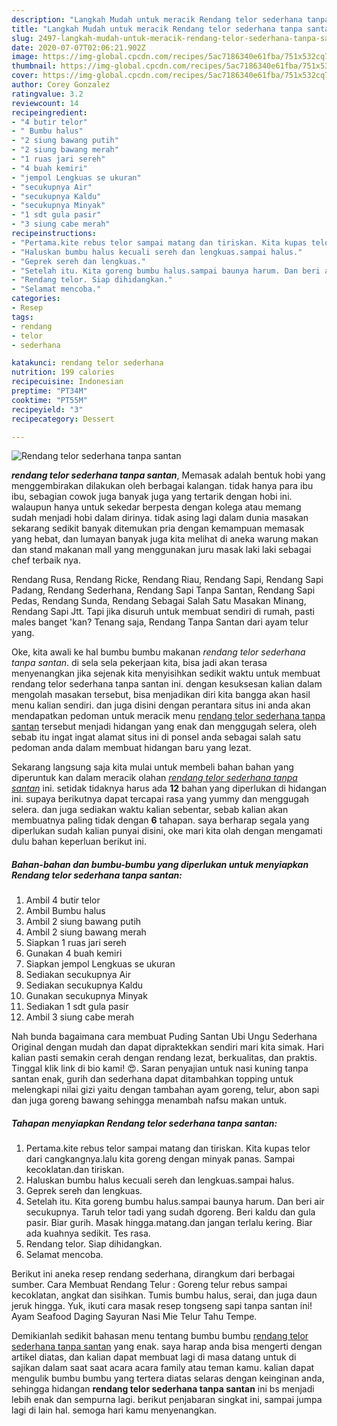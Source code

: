 ```yaml
---
description: "Langkah Mudah untuk meracik Rendang telor sederhana tanpa santan, Bikin Ngiler"
title: "Langkah Mudah untuk meracik Rendang telor sederhana tanpa santan, Bikin Ngiler"
slug: 2497-langkah-mudah-untuk-meracik-rendang-telor-sederhana-tanpa-santan-bikin-ngiler
date: 2020-07-07T02:06:21.902Z
image: https://img-global.cpcdn.com/recipes/5ac7186340e61fba/751x532cq70/rendang-telor-sederhana-tanpa-santan-foto-resep-utama.jpg
thumbnail: https://img-global.cpcdn.com/recipes/5ac7186340e61fba/751x532cq70/rendang-telor-sederhana-tanpa-santan-foto-resep-utama.jpg
cover: https://img-global.cpcdn.com/recipes/5ac7186340e61fba/751x532cq70/rendang-telor-sederhana-tanpa-santan-foto-resep-utama.jpg
author: Corey Gonzalez
ratingvalue: 3.2
reviewcount: 14
recipeingredient:
- "4 butir telor"
- " Bumbu halus"
- "2 siung bawang putih"
- "2 siung bawang merah"
- "1 ruas jari sereh"
- "4 buah kemiri"
- "jempol Lengkuas se ukuran"
- "secukupnya Air"
- "secukupnya Kaldu"
- "secukupnya Minyak"
- "1 sdt gula pasir"
- "3 siung cabe merah"
recipeinstructions:
- "Pertama.kite rebus telor sampai matang dan tiriskan. Kita kupas telor dari cangkangnya.lalu kita goreng dengan minyak panas. Sampai kecoklatan.dan tiriskan."
- "Haluskan bumbu halus kecuali sereh dan lengkuas.sampai halus."
- "Geprek sereh dan lengkuas."
- "Setelah itu. Kita goreng bumbu halus.sampai baunya harum. Dan beri air secukupnya. Taruh telor tadi yang sudah dgoreng. Beri kaldu dan gula pasir. Biar gurih. Masak hingga.matang.dan jangan terlalu kering. Biar ada kuahnya sedikit. Tes rasa."
- "Rendang telor. Siap dihidangkan."
- "Selamat mencoba."
categories:
- Resep
tags:
- rendang
- telor
- sederhana

katakunci: rendang telor sederhana 
nutrition: 199 calories
recipecuisine: Indonesian
preptime: "PT34M"
cooktime: "PT55M"
recipeyield: "3"
recipecategory: Dessert

---
```



![Rendang telor sederhana tanpa santan](https://img-global.cpcdn.com/recipes/5ac7186340e61fba/751x532cq70/rendang-telor-sederhana-tanpa-santan-foto-resep-utama.jpg)

<b><i>rendang telor sederhana tanpa santan</i></b>, Memasak adalah bentuk hobi yang menggembirakan dilakukan oleh berbagai kalangan. tidak hanya para ibu ibu, sebagian cowok juga banyak juga yang tertarik dengan hobi ini. walaupun hanya untuk sekedar berpesta dengan kolega atau memang sudah menjadi hobi dalam dirinya. tidak asing lagi dalam dunia masakan sekarang sedikit banyak ditemukan pria dengan kemampuan memasak yang hebat, dan lumayan banyak juga kita melihat di aneka warung makan dan stand makanan mall yang menggunakan juru masak laki laki sebagai chef terbaik nya.

Rendang Rusa, Rendang Ricke, Rendang Riau, Rendang Sapi, Rendang Sapi Padang, Rendang Sederhana, Rendang Sapi Tanpa Santan, Rendang Sapi Pedas, Rendang Sunda, Rendang Sebagai Salah Satu Masakan Minang, Rendang Sapi Jtt. Tapi jika disuruh untuk membuat sendiri di rumah, pasti males banget &#39;kan? Tenang saja, Rendang Tanpa Santan dari ayam telur yang.

Oke, kita awali ke hal bumbu bumbu makanan <i>rendang telor sederhana tanpa santan</i>. di sela sela pekerjaan kita, bisa jadi akan terasa menyenangkan jika sejenak kita menyisihkan sedikit waktu untuk membuat rendang telor sederhana tanpa santan ini. dengan kesuksesan kalian dalam mengolah masakan tersebut, bisa menjadikan diri kita bangga akan hasil menu kalian sendiri. dan juga disini dengan perantara situs ini anda akan mendapatkan pedoman untuk meracik menu <u>rendang telor sederhana tanpa santan</u> tersebut menjadi hidangan yang enak dan menggugah selera, oleh sebab itu ingat ingat alamat situs ini di ponsel anda sebagai salah satu pedoman anda dalam membuat hidangan baru yang lezat.


Sekarang langsung saja kita mulai untuk membeli bahan bahan yang diperuntuk kan dalam meracik olahan <u><i>rendang telor sederhana tanpa santan</i></u> ini. setidak tidaknya harus ada <b>12</b> bahan yang diperlukan di hidangan ini. supaya berikutnya dapat tercapai rasa yang yummy dan menggugah selera. dan juga sediakan waktu kalian sebentar, sebab kalian akan membuatnya paling tidak dengan <b>6</b> tahapan. saya berharap segala yang diperlukan sudah kalian punyai disini, oke mari kita olah dengan mengamati dulu bahan keperluan berikut ini.

<!--inarticleads1-->

##### Bahan-bahan dan bumbu-bumbu yang diperlukan untuk menyiapkan Rendang telor sederhana tanpa santan:

1. Ambil 4 butir telor
1. Ambil  Bumbu halus
1. Ambil 2 siung bawang putih
1. Ambil 2 siung bawang merah
1. Siapkan 1 ruas jari sereh
1. Gunakan 4 buah kemiri
1. Siapkan jempol Lengkuas se ukuran
1. Sediakan secukupnya Air
1. Sediakan secukupnya Kaldu
1. Gunakan secukupnya Minyak
1. Sediakan 1 sdt gula pasir
1. Ambil 3 siung cabe merah


Nah bunda bagaimana cara membuat Puding Santan Ubi Ungu Sederhana Original dengan mudah dan dapat dipraktekkan sendiri mari kita simak. Hari kalian pasti semakin cerah dengan rendang lezat, berkualitas, dan praktis. Tinggal klik link di bio kami! 😍. Saran penyajian untuk nasi kuning tanpa santan enak, gurih dan sederhana dapat ditambahkan topping untuk melengkapi nilai gizi yaitu dengan tambahan ayam goreng, telur, abon sapi dan juga goreng bawang sehingga menambah nafsu makan untuk. 

<!--inarticleads2-->

##### Tahapan menyiapkan Rendang telor sederhana tanpa santan:

1. Pertama.kite rebus telor sampai matang dan tiriskan. Kita kupas telor dari cangkangnya.lalu kita goreng dengan minyak panas. Sampai kecoklatan.dan tiriskan.
1. Haluskan bumbu halus kecuali sereh dan lengkuas.sampai halus.
1. Geprek sereh dan lengkuas.
1. Setelah itu. Kita goreng bumbu halus.sampai baunya harum. Dan beri air secukupnya. Taruh telor tadi yang sudah dgoreng. Beri kaldu dan gula pasir. Biar gurih. Masak hingga.matang.dan jangan terlalu kering. Biar ada kuahnya sedikit. Tes rasa.
1. Rendang telor. Siap dihidangkan.
1. Selamat mencoba.


Berikut ini aneka resep rendang sederhana, dirangkum dari berbagai sumber. Cara Membuat Rendang Telur : Goreng telur rebus sampai kecoklatan, angkat dan sisihkan. Tumis bumbu halus, serai, dan juga daun jeruk hingga. Yuk, ikuti cara masak resep tongseng sapi tanpa santan ini! Ayam Seafood Daging Sayuran Nasi Mie Telur Tahu Tempe. 

Demikianlah sedikit bahasan menu tentang bumbu bumbu <u>rendang telor sederhana tanpa santan</u> yang enak. saya harap anda bisa mengerti dengan artikel diatas, dan kalian dapat membuat lagi di masa datang untuk di sajikan dalam saat saat acara acara family atau teman kamu. kalian dapat mengulik bumbu bumbu yang tertera diatas selaras dengan keinginan anda, sehingga hidangan <b>rendang telor sederhana tanpa santan</b> ini bs menjadi lebih enak dan sempurna lagi. berikut penjabaran singkat ini, sampai jumpa lagi di lain hal. semoga hari kamu menyenangkan.
